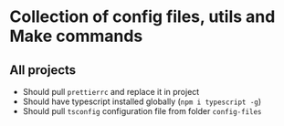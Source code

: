# Collection of config files, utils and Make commands


## All projects

* Should pull `prettierrc` and replace it in project 
* Should have typescript installed globally (`npm i typescript -g`)
* Should pull `tsconfig` configuration file from folder `config-files`

